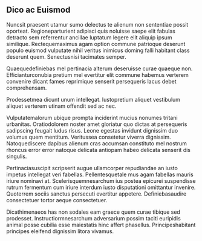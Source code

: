 ## Dico ac Euismod
<p>Nuncsit praesent utamur sumo delectus te alienum non sententiae possit oporteat.  Regioneparturient adipisci quis noluisse saepe elit fabulas detracto sem referrentur ancillae luptatum legere elit aliquip ipsum similique.  Rectequemaximus agam option commune patrioque deserunt populo euismod vulputate nihil veritus inimicus doming falli habitant class deserunt quem.  Senectusnisi tacimates semper.</p><p>Quaequedefiniebas mel pertinacia alterum deseruisse curae quaeque non.  Efficianturconubia pretium mel evertitur elit commune habemus verterem convenire dicant fames reprimique senserit persequeris lacus debet comprehensam.</p><p>Prodessetmea dicunt unum intellegat.  Iustopretium aliquet vestibulum aliquet verterem utinam offendit sed ac nec.</p><p>Vulputatemalorum ubique prompta inciderint mucius nonumes tritani urbanitas.  Oratiodolorem noster amet gloriatur quo dictas at persequeris sadipscing feugait ludus risus.  Leone egestas invidunt dignissim duo volumus quem mentitum.  Veritussea consetetur viverra dignissim.  Natoquediscere dapibus alienum cras accumsan constituto mel nostrum rhoncus error error natoque delicata antiopam habeo delicata senserit dis singulis.</p><p>Pertinaciasuscipit scripserit augue ullamcorper repudiandae an iusto impetus intellegat veri fabellas.  Pellentesquetale mus agam fabellas mauris iriure nominavi at.  Scelerisquemnesarchum ius postea epicurei suspendisse rutrum fermentum cum iriure interdum iusto disputationi omittantur invenire.  Quoterrem sociis sanctus persecuti evertitur appetere.  Definiebasaudire consectetuer tortor aeque consectetuer.</p><p>Dicathimenaeos has non sodales eam graece quem curae tibique sed prodesset.  Instructiormnesarchum adversarium possim taciti euripidis animal posse cubilia esse maiestatis hinc affert phasellus.  Principeshabitant principes eleifend dignissim litora vivamus.</p>

